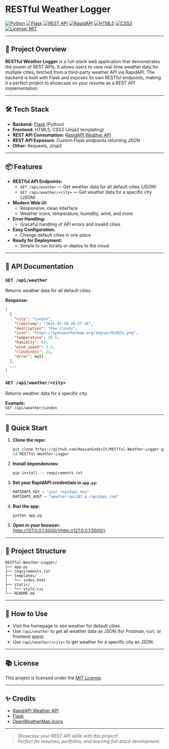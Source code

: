 # RESTful Weather Logger

[![Python](https://img.shields.io/badge/Python-3.8%2B-blue?logo=python)](https://www.python.org/)
[![Flask](https://img.shields.io/badge/Flask-2.x-lightgrey?logo=flask)](https://flask.palletsprojects.com/)
[![REST API](https://img.shields.io/badge/REST%20API-Enabled-brightgreen)](https://en.wikipedia.org/wiki/Representational_state_transfer)
[![RapidAPI](https://img.shields.io/badge/RapidAPI-Weather-blue?logo=rapidapi)](https://rapidapi.com/)
[![HTML5](https://img.shields.io/badge/HTML5-E34F26?logo=html5&logoColor=white)](https://developer.mozilla.org/en-US/docs/Web/Guide/HTML/HTML5)
[![CSS3](https://img.shields.io/badge/CSS3-1572B6?logo=css3&logoColor=white)](https://developer.mozilla.org/en-US/docs/Web/CSS)
[![License: MIT](https://img.shields.io/badge/License-MIT-yellow.svg)](LICENSE)

---

## 🚀 Project Overview

**RESTful Weather Logger** is a full-stack web application that demonstrates the power of REST APIs. It allows users to view real-time weather data for multiple cities, fetched from a third-party weather API via RapidAPI. The backend is built with Flask and exposes its own RESTful endpoints, making it a perfect project to showcase on your resume as a REST API implementation.

---

## 🛠️ Tech Stack

- **Backend:** [Flask](https://flask.palletsprojects.com/) (Python)
- **Frontend:** HTML5, CSS3 (Jinja2 templating)
- **REST API Consumption:** [RapidAPI Weather API](https://rapidapi.com/)
- **REST API Exposure:** Custom Flask endpoints returning JSON
- **Other:** Requests, Jinja2

---

## 📦 Features

- **RESTful API Endpoints:**  
  - `GET /api/weather` — Get weather data for all default cities (JSON)
  - `GET /api/weather/<city>` — Get weather data for a specific city (JSON)
- **Modern Web UI:**  
  - Responsive, clean interface
  - Weather icons, temperature, humidity, wind, and more
- **Error Handling:**  
  - Graceful handling of API errors and invalid cities
- **Easy Configuration:**  
  - Change default cities in one place
- **Ready for Deployment:**  
  - Simple to run locally or deploy to the cloud

---

## 📖 API Documentation

### `GET /api/weather`
Returns weather data for all default cities.

**Response:**
```json
[
  {
    "city": "London",
    "timestamp": "2025-07-10 20:37:36",
    "description": "Few clouds",
    "icon": "https://openweathermap.org/img/wn/02d@2x.png",
    "temperature": 20.5,
    "humidity": 60,
    "wind_speed": 3.2,
    "cloudiness": 21,
    "error": null
  },
  ...
]
```

### `GET /api/weather/<city>`
Returns weather data for a specific city.

**Example:**  
`GET /api/weather/London`

---

## 🚦 Quick Start

1. **Clone the repo:**
   ```bash
   git clone https://github.com/HassanCodesIt/RESTful-Weather-Logger.git
   cd RESTful-Weather-Logger
   ```

2. **Install dependencies:**
   ```bash
   pip install -r requirements.txt
   ```

3. **Set your RapidAPI credentials in `app.py`:**
   ```python
   RAPIDAPI_KEY = "your_rapidapi_key"
   RAPIDAPI_HOST = "weather-api167.p.rapidapi.com"
   ```

4. **Run the app:**
   ```bash
   python app.py
   ```

5. **Open in your browser:**  
   [http://127.0.0.1:5000/](http://127.0.0.1:5000/)

---

## 🧩 Project Structure

```
RESTful-Weather-Logger/
├── app.py
├── requirements.txt
├── templates/
│   └── index.html
├── static/
│   └── style.css
└── README.md
```

---

## 📝 How to Use

- Visit the homepage to see weather for default cities.
- Use `/api/weather` to get all weather data as JSON (for Postman, curl, or frontend apps).
- Use `/api/weather/<city>` to get weather for a specific city as JSON.

---

## 📚 License

This project is licensed under the [MIT License](LICENSE).

---

## ✨ Credits

- [RapidAPI Weather API](https://rapidapi.com/)
- [Flask](https://flask.palletsprojects.com/)
- [OpenWeatherMap Icons](https://openweathermap.org/weather-conditions)

---

> _Showcase your REST API skills with this project!_  
> _Perfect for resumes, portfolios, and learning full-stack development._ 
